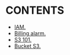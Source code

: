 # CONTENTS

- [IAM.](https://github.com/Nouvellie/amazon-1st/blob/amazon/course/01.iam-and-s3/iam.md)
- [Billing alarm.](https://github.com/Nouvellie/amazon-1st/blob/amazon/course/01.iam-and-s3/billing-alarm.md)
- [S3 101.](https://github.com/Nouvellie/amazon-1st/blob/amazon/course/01.iam-and-s3/s3-101.md)
- [Bucket S3.](https://github.com/Nouvellie/amazon-1st/blob/amazon/course/01.iam-and-s3/bucket-s3.md)